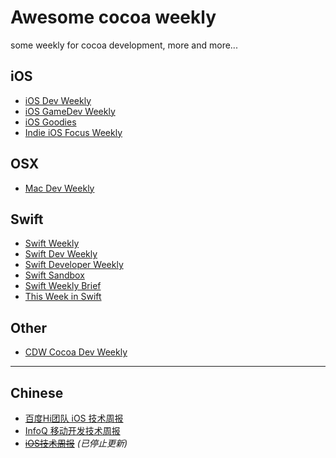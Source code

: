 # Awesome cocoa weekly

some weekly for cocoa development, more and more...

## iOS

- [iOS Dev Weekly](https://iosdevweekly.com)
- [iOS GameDev Weekly](http://iosgamedevweekly.com)
- [iOS Goodies](http://ios-goodies.com)
- [Indie iOS Focus Weekly](https://indieiosfocus.curated.co/)

## OSX

- [Mac Dev Weekly](http://macdevweekly.com)

## Swift

- [Swift Weekly](http://swiftweekly.com)
- [Swift Dev Weekly](http://swiftdevweekly.com)
- [Swift Developer Weekly](http://swiftdevweekly.co)
- [Swift Sandbox](http://swiftsandbox.io)
- [Swift Weekly Brief](https://swiftweekly.github.io/)
- [This Week in Swift](https://swiftnews.curated.co/)

## Other

- [CDW Cocoa Dev Weekly](http://cocoadevweekly.com)

---

## Chinese

- [百度Hi团队 iOS 技术周报](https://github.com/BaiduHiDeviOS/iOS-Tech-Weekly)
- [InfoQ 移动开发技术周报](http://www.infoq.com/cn/mobile-weekly)
- ~~[iOS技术周报](http://weekly.ios-wiki.com/)~~ *(已停止更新)*

